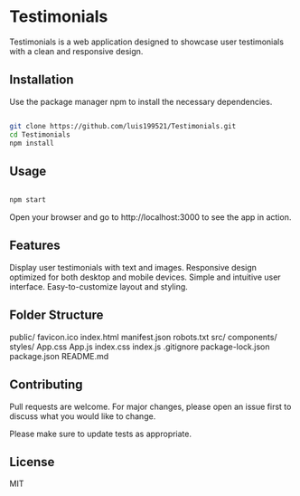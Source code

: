 # Testimonials
Testimonials is a web application designed to showcase user testimonials with a clean and responsive design.

## Installation
Use the package manager npm to install the necessary dependencies.

``` bash

git clone https://github.com/luis199521/Testimonials.git
cd Testimonials
npm install
```
## Usage
``` bash

npm start
```
Open your browser and go to http://localhost:3000 to see the app in action.

## Features
Display user testimonials with text and images.
Responsive design optimized for both desktop and mobile devices.
Simple and intuitive user interface.
Easy-to-customize layout and styling.

## Folder Structure

public/
  favicon.ico
  index.html
  manifest.json
  robots.txt
src/
  components/
  styles/
  App.css
  App.js
  index.css
  index.js
.gitignore
package-lock.json
package.json
README.md

## Contributing
Pull requests are welcome. For major changes, please open an issue first to discuss what you would like to change.

Please make sure to update tests as appropriate.

## License
MIT




